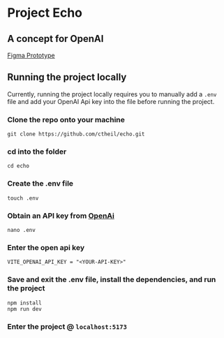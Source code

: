 # Project Echo
## A concept for OpenAI
[Figma Prototype](https://www.figma.com/file/ceMWXn2T42kmBC2QXPhJOV/Project-Echo?type=design&node-id=0%3A1&mode=design&t=UOPDtamZuPZ29s2N-1)

## Running the project locally
Currently, running the project locally requires you to manually add a `.env` file and add your OpenAI Api key into the file before running the project.

### Clone the repo onto your machine
```
git clone https://github.com/ctheil/echo.git
```
### cd into the folder
```
cd echo
```
### Create the .env file
```
touch .env
```
### Obtain an API key from [OpenAi](https://openai.com/blog/openai-api)
```
nano .env
```
### Enter the open api key
```
VITE_OPENAI_API_KEY = "<YOUR-API-KEY>"
```
### Save and exit the .env file, install the dependencies, and run the project
```
npm install
npm run dev
```
### Enter the project @ `localhost:5173`
